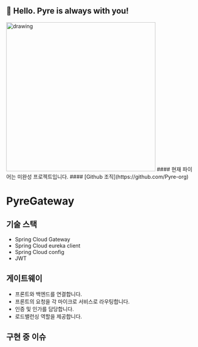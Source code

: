 ## 🙌 Hello. Pyre is always with you!
<img src="https://cdn.discordapp.com/attachments/1214849763745202176/1214850895133679616/pyre.png?ex=65fa9d10&is=65e82810&hm=0824d809c6b9297212831b1bcac723e24bf93b2199ffbcb665e84092034a133d&" alt="drawing" width="400"/>
#### 현재 파이어는 미완성 프로젝트입니다.
#### [Github 조직](https://github.com/Pyre-org)

# PyreGateway
## 기술 스택
- Spring Cloud Gateway
- Spring Cloud eureka client
- Spring Cloud config
- JWT
  
## 게이트웨이
- 프론트와 백엔드를 연결합니다.
- 프론트의 요청을 각 마이크로 서비스로 라우팅합니다.
- 인증 및 인가를 담당합니다.
- 로드밸런싱 역할을 제공합니다.

## 구현 중 이슈

